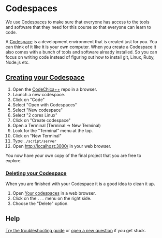 # Codespaces

We use [Codespaces](https://github.com/codespaces) to make sure that everyone
has access to the tools and software that they need for this course
so that everyone can learn to code.

A [Codespace](https://github.com/codespaces) is a development environment
that is created just for you. You can think of it like it is your own
computer. When you create a Codespace it also comes with a bunch of tools
and software already installed. So you can focus on writing code instead of
figuring out how to install git, Linux, Ruby, Node.js etc.

## [Creating your Codespace](https://docs.github.com/en/codespaces/developing-in-codespaces/creating-a-codespace#creating-a-codespace)

1. Open the [CodeChica++](https://github.com/CodeChica/SparkleHub) repo in a browser.
1. Launch a new codespace.
  1. Click on "Code"
  1. Select "Open with Codespaces"
  1. Select "New codespace"
  1. Select "2 cores Linux"
  1. Click on "Create codespace"
1. Open a Terminal (Terminal -> New Terminal)
  1. Look for the "Terminal" menu at the top.
  1. Click on "New Terminal"
1. Type `./script/server`
1. Open [http://localhost:3000/](http://localhost:3000/) in your web browser.

You now have your own copy of the final project that you are free to explore.

### [Deleting your Codespace](https://docs.github.com/en/codespaces/developing-in-codespaces/deleting-a-codespace)

When you are finished with your Codespace it is a good idea to clean it up.

1. Open [Your codespaces](https://github.com/codespaces) in a web browser.
1. Click on the `...` menu on the right side.
1. Choose the "Delete" option.

## Help

[Try the troubleshooting guide](https://docs.github.com/en/codespaces/codespaces-reference/troubleshooting-your-codespace)
or [open a new question](https://github.com/CodeChica/plus-plus/discussions/categories/q-a) if you get stuck.
